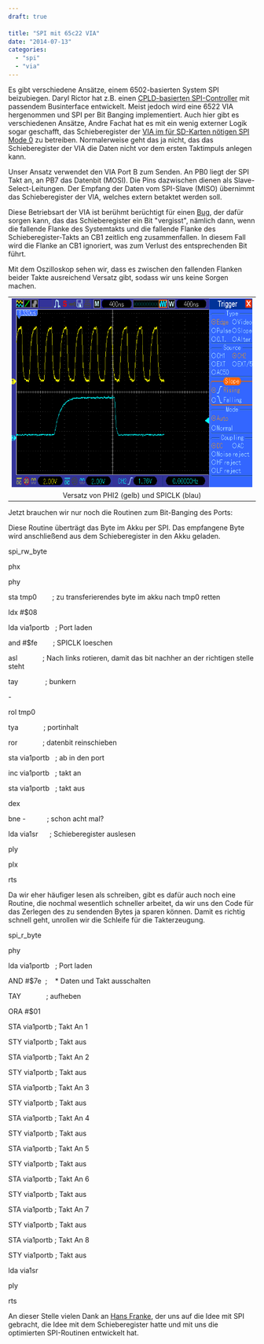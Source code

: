 ```yaml
---
draft: true

title: "SPI mit 65c22 VIA"
date: "2014-07-13"
categories: 
  - "spi"
  - "via"
---
```


Es gibt verschiedene Ansätze, einem 6502-basierten System SPI beizubiegen. Daryl Rictor hat z.B. einen [CPLD-basierten SPI-Controller](http://sbc.rictor.org/65spi.html) mit passendem Businterface entwickelt. Meist jedoch wird eine 6522 VIA hergenommen und SPI per Bit Banging implementiert. Auch hier gibt es verschiedenen Ansätze, Andre Fachat hat es mit ein wenig externer Logik sogar geschafft, das Schieberegister der [VIA im für SD-Karten nötigen SPI Mode 0](http://www.6502.org/users/andre/csa/spi/index.html) zu betreiben. Normalerweise geht das ja nicht, das das Schieberegister der VIA die Daten nicht vor dem ersten Taktimpuls anlegen kann.

Unser Ansatz verwendet den VIA Port B zum Senden. An PB0 liegt der SPI Takt an, an PB7 das Datenbit (MOSI). Die Pins dazwischen dienen als Slave-Select-Leitungen. Der Empfang der Daten vom SPI-Slave (MISO) übernimmt das Schieberegister der VIA, welches extern betaktet werden soll.

Diese Betriebsart der VIA ist berühmt berüchtigt für einen [Bug](http://en.wikipedia.org/wiki/MOS_Technology_6522#Shift_register), der dafür sorgen kann, das das Schieberegister ein Bit "vergisst", nämlich dann, wenn die fallende Flanke des Systemtakts und die fallende Flanke des Schieberegister-Takts an CB1 zeitlich eng zusammenfallen. In diesem Fall wird die Flanke an CB1 ignoriert, was zum Verlust des entsprechenden Bit führt.

Mit dem Oszilloskop sehen wir, dass es zwischen den fallenden Flanken beider Takte ausreichend Versatz gibt, sodass wir uns keine Sorgen machen.

<table style="margin-left:auto;margin-right:auto;text-align:center;" cellspacing="0" cellpadding="0" align="center"><tbody><tr><td style="text-align:center;"><a style="margin-left:auto;margin-right:auto;" href="https://steckschwein.files.wordpress.com/2014/07/83d46-tekway128_2.gif"><img src="images/83d46-tekway128_2.gif" width="640" height="384" border="0"></a></td></tr><tr><td style="text-align:center;">Versatz von PHI2 (gelb) und SPICLK (blau)</td></tr></tbody></table>

Jetzt brauchen wir nur noch die Routinen zum Bit-Banging des Ports:

Diese Routine überträgt das Byte im Akku per SPI. Das empfangene Byte wird anschließend aus dem Schieberegister in den Akku geladen.

spi\_rw\_byte

 phx

 phy

 sta tmp0        ; zu transferierendes byte im akku nach tmp0 retten

 ldx #$08

 lda via1portb   ; Port laden

 and #$fe        ; SPICLK loeschen

 asl             ; Nach links rotieren, damit das bit nachher an der richtigen stelle steht

 tay              ; bunkern

\-

 rol tmp0

 tya             ; portinhalt

 ror             ; datenbit reinschieben

 sta via1portb   ; ab in den port

 inc via1portb   ; takt an

 sta via1portb   ; takt aus

 dex

 bne -           ; schon acht mal?

 lda via1sr      ; Schieberegister auslesen

 ply

 plx

 rts

Da wir eher häufiger lesen als schreiben, gibt es dafür auch noch eine Routine, die nochmal wesentlich schneller arbeitet, da wir uns den Code für das Zerlegen des zu sendenden Bytes ja sparen können. Damit es richtig schnell geht, unrollen wir die Schleife für die Takterzeugung.

spi\_r\_byte

 phy

 lda via1portb   ; Port laden

 AND #$7e  ;    \* Daten und Takt ausschalten

 TAY             ; aufheben

 ORA #$01

 STA via1portb ; Takt An 1

 STY via1portb ; Takt aus

 STA via1portb ; Takt An 2

 STY via1portb ; Takt aus

 STA via1portb ; Takt An 3

 STY via1portb ; Takt aus

 STA via1portb ; Takt An 4

 STY via1portb ; Takt aus

 STA via1portb ; Takt An 5

 STY via1portb ; Takt aus

 STA via1portb ; Takt An 6

 STY via1portb ; Takt aus

 STA via1portb ; Takt An 7

 STY via1portb ; Takt aus

 STA via1portb ; Takt An 8

 STY via1portb ; Takt aus

 lda via1sr

 ply

 rts

An dieser Stelle vielen Dank an [Hans Franke](http://www.vcfe.org/), der uns auf die Idee mit SPI gebracht, die Idee mit dem Schieberegister hatte und mit uns die optimierten SPI-Routinen entwickelt hat.
